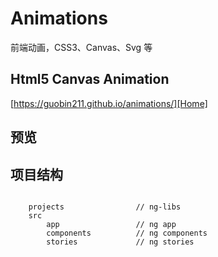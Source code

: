 # Animations

前端动画，CSS3、Canvas、Svg 等

## Html5 Canvas Animation

[https://guobin211.github.io/animations/][Home]

## 预览


## 项目结构

```shell script

    projects                // ng-libs
    src
        app                 // ng app
        components          // ng components
        stories             // ng stories
    
```

[Home]: https://guobin211.github.io/animations/
